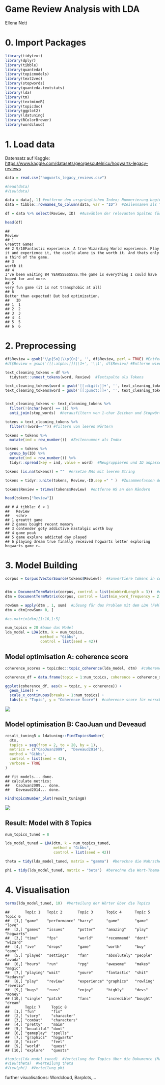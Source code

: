 Game Review Analysis with LDA
================
Ellena Nett

# 0. Import Packages

``` r
library(tidytext)
library(dplyr)
library(tibble)
library(quanteda)
library(topicmodels)
library(text2vec)
library(stopwords)
library(quanteda.textstats)
library(lda)
library(tm)
library(textmineR)
library(topicdoc)
library(ggplot2)
library(ldatuning)
library(RColorBrewer)
library(wordcloud)
```

# 1. Load data

Datensatz auf Kaggle:
<https://www.kaggle.com/datasets/georgescutelnicu/hogwarts-legacy-reviews>

``` r
data = read.csv("hogwarts_legacy_reviews.csv")

#head(data)
#View(data)

data = data[,-1] #entferne den ursprünglichen Index; Nummerierung beginnt nun bei 1
data = tibble::rownames_to_column(data, var = "ID")  #Zeilennamen als "ID"-Spalte

df = data %>% select(Review, ID)  #Auswählen der relevanten Spalten für das TM

head(df)
```

    ##                                                                                                                                                          Review
    ## 1                                                                                                                                                 Greattt Game!
    ## 2 9/10Fantastic experience. A true Wizarding World experience. Play it and experience it, the castle alone is the worth it. And thats only a third of the game.
    ## 3                                                                                                                                                      worth it
    ## 4                                                                     I've been waiting 84 YEARSSSSSSSS.The game is everything I could have hoped for and more.
    ## 5                                                                                                                  very fun game (it is not transphobic at all)
    ## 6                                                                                                                   Better than expected! But bad optimization.
    ##   ID
    ## 1  1
    ## 2  2
    ## 3  3
    ## 4  4
    ## 5  5
    ## 6  6

# 2. Preprocessing

``` r
df$Review = gsub('\\p{So}|\\p{Cn}', '', df$Review, perl = TRUE) #Entferne Emojis
#df$Review = gsub('([[:alpha:]])\\1+', '\\1', df$Review) #Entferne wiederholende Buchstaben ("Greattttt game"), aber wie umgehen mit Wörtern mit doppelten Buchstaben?

text_cleaning_tokens = df %>% 
  tidytext::unnest_tokens(word, Review)  #Textspalte als Tokens

text_cleaning_tokens$word = gsub('[[:digit:]]+', '', text_cleaning_tokens$word)  #entferne Zahlen
text_cleaning_tokens$word = gsub('[[:punct:]]+', '', text_cleaning_tokens$word)  #entferne Zeichensetzung


text_cleaning_tokens <- text_cleaning_tokens %>% 
  filter(!(nchar(word) == 1)) %>% 
  anti_join(stop_words)  #herausfiltern von 1-char Zeichen und Stopwörtern

tokens = text_cleaning_tokens %>% 
  filter(!(word=="")) #filtern von leeren Wörtern

tokens = tokens %>% 
  mutate(ind = row_number())  #Zeilennummer als Index

tokens = tokens %>% 
  group_by(ID) %>% 
  mutate(ind = row_number()) %>%
  tidyr::spread(key = ind, value = word)  #Neugruppieren und ID anpassen

tokens [is.na(tokens)] = ""  #ersetze NAs mit leerem String

tokens = tidyr::unite(tokens, Review,-ID,sep =" " )  #Zusammenfassen der Wörter jeder Zeile zu einer Spalte an Text

tokens$Review = trimws(tokens$Review)  #entferne WS an den Rändern

head(tokens["Review"])
```

    ## # A tibble: 6 × 1
    ##   Review                                                                        
    ##   <chr>                                                                         
    ## 1 greattt game                                                                  
    ## 2 games bought recent memory                                                    
    ## 3 contender goty addictive nastalgic worth buy                                  
    ## 4 game peak                                                                     
    ## 5 game explore addicted day played                                              
    ## 6 playing dream true finally received hogwarts letter exploring hogwarts game r…

# 3. Model Building

``` r
corpus = Corpus(VectorSource(tokens$Review))  #konvertiere tokens in corpus


dtm = DocumentTermMatrix(corpus, control = list(minWordLength = 3))  #erstelle eine Document-term-matrix
dtm = DocumentTermMatrix(corpus, control = list(min_word_frequency = 2))

rowSum = apply(dtm , 1, sum)  #Lösung für das Problem mit dem LDA (Fehler: 'empty rows'), Quelle: https://github.com/nikita-moor/ldatuning/issues/6
dtm = dtm[rowSum> 0, ]

#as.matrix(dtm)[1:10,1:5]

num_topics = 20 #baue das Model
lda_model = LDA(dtm, k = num_topics, 
                method = "Gibbs", 
                control = list(seed = 42))
```

## Model optimisation A: coherence score

``` r
coherence_scores = topicdoc::topic_coherence(lda_model, dtm)  #coherence score berechnen

coherence_df = data.frame(topic = 1:num_topics, coherence = coherence_scores)  #umwandeln des coherences scores in einen df für ggplot

ggplot(coherence_df, aes(x = topic, y = coherence)) +
  geom_line() +
  scale_x_continuous(breaks = 1:num_topics) +
  labs(x = "Topic", y = "Coherence Score")  #coherence score für verschiedene Zahl an Topics plotten
```

![](Plots/Rplot_coherence_42.png)<!-- -->

## Model optimisation B: CaoJuan und Deveaud

``` r
result_tuningB = ldatuning::FindTopicsNumber(
  dtm,
  topics = seq(from = 2, to = 20, by = 1),
  metrics = c("CaoJuan2009",  "Deveaud2014"),
  method = "Gibbs",
  control = list(seed = 42),
  verbose = TRUE
)
```

    ## fit models... done.
    ## calculate metrics:
    ##   CaoJuan2009... done.
    ##   Deveaud2014... done.

``` r
FindTopicsNumber_plot(result_tuningB)
```

![](Plots/Rplot_tuning_42.png)<!-- -->

## Result: Model with 8 Topics

``` r
num_topics_tuned = 8

lda_model_tuned = LDA(dtm, k = num_topics_tuned, 
                      method = "Gibbs", 
                      control = list(seed = 42))

theta = tidy(lda_model_tuned, matrix = "gamma")  #berechne die Wahrscheinlichkeitsverteilung der Themen für jedes Dokument (theta)

phi = tidy(lda_model_tuned, matrix = "beta")  #berechne die Wort-Thema-Wahrscheinlichkeit (phi)
```

# 4. Visualisation

``` r
terms(lda_model_tuned, 10)  #Verteilung der Wörter über die Topics
```

    ##       Topic 1   Topic 2       Topic 3      Topic 4      Topic 5   Topic 6   
    ##  [1,] "game"    "performance" "harry"      "game"       "game"    "love"    
    ##  [2,] "games"   "issues"      "potter"     "amazing"    "play"    "hogwarts"
    ##  [3,] "time"    "fps"         "world"      "recommend"  "dont"    "wizard"  
    ##  [4,] "ive"     "drops"       "game"       "worth"      "buy"     "game"    
    ##  [5,] "played"  "settings"    "fan"        "absolutely" "people"  "avada"   
    ##  [6,] "hours"   "run"         "rpg"        "awesome"    "makes"   "magic"   
    ##  [7,] "playing" "wait"        "youre"      "fantastic"  "shit"    "kedavra" 
    ##  [8,] "play"    "review"      "experience" "graphics"   "rowling" "revelio" 
    ##  [9,] "bugs"    "runs"        "enjoy"      "highly"     "devs"    "money"   
    ## [10,] "single"  "patch"       "fans"       "incredible" "bought"  "dream"   
    ##       Topic 7     Topic 8     
    ##  [1,] "fun"       "fix"       
    ##  [2,] "story"     "character" 
    ##  [3,] "combat"    "characters"
    ##  [4,] "pretty"    "main"      
    ##  [5,] "beautiful" "dont"      
    ##  [6,] "gameplay"  "spells"    
    ##  [7,] "graphics"  "hogwarts"  
    ##  [8,] "nice"      "feel"      
    ##  [9,] "world"     "quest"     
    ## [10,] "explore"   "quests"

``` r
#topics(lda_model_tuned)  #Verteilung der Topics über die Dokumente (Matrix)
#View(theta)  #Verteilung theta
#View(phi)  #Verteilung phi
```

further visualisations: Wordcloud, Barplots,…
